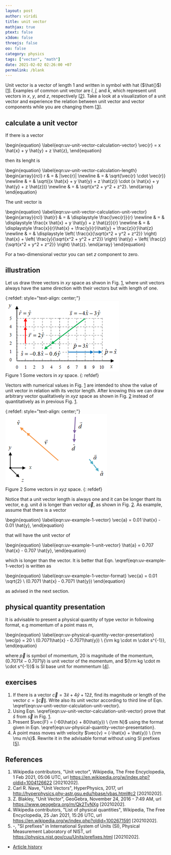 ```yaml
---
layout: post
author: viridi
title: unit vector
mathjax: true
ptext: false
x3dom: false
threejs: false
oo: false
category: physics
tags: ["vector", "math"]
date: 2021-02-02 02:26:00 +07
permalink: /blank
---
```

Unit vector is a vector of length 1 and written in symbol with hat ($\hat{}$) [[1](#ref1)]. Examples of common unit vector are $\hat{i}$, $\hat{j}$, and $\hat{k}$, which represent unit vectors in $x$, $y$, and $z$, respectively [[2](#ref2)]. Take a look at a visualization of a unit vector and experience the relation between unit vector and vector components while you are changing them [[3](#ref3)].


## calculate a unit vector
If there is a vector

\begin{equation}
\label{eqn:uv-unit-vector-calculation-vector}
\vec{r} = x \hat{x} + y \hat{y} + z \hat{z},
\end{equation}

then its lenght is

\begin{equation}
\label{eqn:uv-unit-vector-calculation-length}
\begin{array}{rcl}
r & = & \|\vec{r}\| \newline
& = & \sqrt{\vec{r} \cdot \vec{r}} \newline
& = & \sqrt{(x \hat{x} + y \hat{y} + z \hat{z}) \cdot (x \hat{x} + y \hat{y} + z \hat{z})} \newline
& = & \sqrt{x^2 + y^2 + z^2}.
\end{array}
\end{equation}

The unit vector is

\begin{equation}
\label{eqn:uv-unit-vector-calculation-unit-vector}
\begin{array}{rcl}
\hat{r} & = & \displaystyle \frac{\vec{r}}{r} \newline
& = & \displaystyle \frac{x \hat{x} + y \hat{y} + z \hat{z}}{r} \newline
& = & \displaystyle \frac{x}{r}\hat{x} + \frac{y}{r}\hat{y} + \frac{z}{r}\hat{z} \newline
& = & \displaystyle \left( \frac{x}{\sqrt{x^2 + y^2 + z^2}} \right) \hat{x} + \left( \frac{y}{\sqrt{x^2 + y^2 + z^2}} \right) \hat{y} + \left( \frac{z}{\sqrt{x^2 + y^2 + z^2}} \right) \hat{z}.
\end{array}
\end{equation}

For a two-dimensional vector you can set $z$ component to zero.


## illustration
Let us draw three vectors in $xy$ space as shwon in Fig. <a href="#fig:uv-unit-vectors-in-xy-space">1</a>, where unit vectors always have the same direction with their vectors but with length of one.

{:refdef: style="text-align: center;"}
![..](/assets/img/math/vector/unit-vectors-in-xy-space.png)
<br />
Figure <a name="fig:uv-unit-vectors-in-xy-space">1</a> Some vectors in $xy$ space.
{: refdef}

Vectors with numerical values in Fig. <a href="#fig:uv-unit-vectors-in-xy-space">1</a> are intended to show the value of unit vector in relation with its vector length. After knowing this we can draw arbitrary vector qualitatively in $xyz$ space as shown in Fig. <a href="#fig:uv-unit-vectors-in-xyz-space">2</a> instead of quantitatively as in previous Fig. <a href="#fig:uv-unit-vectors-in-xy-space">1</a>.

{:refdef: style="text-align: center;"}
![..](/assets/img/math/vector/unit-vectors-in-xyz-space.png)
<br />
Figure <a name="fig:uv-unit-vectors-in-xyz-space">2</a> Some vectors in $xyz$ space.
{: refdef}

Notice that a unit vector length is always one and it can be longer thant its vector, e.g. unit $\hat{a}$ is longer than vector $\vec{a}$, as shown in Fig. <a href="#fig:uv-unit-vectors-in-xyz-space">2</a>. As example, assume that there is a vector

\begin{equation}
\label{eqn:uv-example-1-vector}
\vec{a} = 0.01 \hat{x} - 0.01 \hat{y},
\end{equation}

that will have the unit vector of

\begin{equation}
\label{eqn:uv-example-1-unit-vector}
\hat{a} = 0.707 \hat{x} - 0.707 \hat{y},
\end{equation}

which is longer than the vector. It is better that Eqn. \eqref{eqn:uv-example-1-vector} is written as

\begin{equation}
\label{eqn:uv-example-1-vector-format}
\vec{a} = 0.01 \sqrt{2} \ (0.7071 \hat{x} - 0.7071 \hat{y})
\end{equation}

as advised in the next section.


## physical quantity presentation
It is advisable to present a physical quantity of type vector in following format, e.g momentum of a point mass $m$,

\begin{equation}
\label{eqn:uv-physical-quantity-vector-presentation}
\vec{p} = 20 \ (0.7071\hat{x} - 0.7071\hat{y}) \ {\rm kg \cdot m \cdot s^{-1}},
\end{equation}

where $\vec{p}$ is symbol of momentum, $20$ is magnitude of the momentum, $(0.7071\hat{x} - 0.7071\hat{y})$ is unit vector of the momentum, and ${\rm kg \cdot m \cdot s^{-1}}$ is SI base unit for mommentum [[4](#ref4)].


## exercises
1. If there is a vector $\vec{c} = 3\hat{x} + 4\hat{y} + 12\hat{z}$, find its magnitude or length of the vector $c = \|\vec{c}\|$. Write also its unit vector according to third line of Eqn. \eqref{eqn:uv-unit-vector-calculation-unit-vector}.
2. Using Eqn. \eqref{eqn:uv-unit-vector-calculation-unit-vector} prove that $\hat{s}$ from $\vec{s}$ in Fig. <a href="#fig:uv-unit-vectors-in-xy-space">1</a>.
3. Present $\vec{F} = (-60\hat{x} + 80\hat{y}) \ {\rm N}$ using the format given in Eqn. \eqref{eqn:uv-physical-quantity-vector-presentation}.
4. A point mass moves with velocity $\vec{v} = (-\hat{x} + \hat{y}) \ {\rm \mu m/s}$. Rewrite it in the advisable format without using SI prefixes [[5](#ref5)].


## References
1. <a name="ref1"></a>Wikipedia contributors, "Unit vector", Wikipedia, The Free Encyclopedia, 1 Feb 2021, 05:06 UTC, url <https://en.wikipedia.org/w/index.php?oldid=1004126622> [20210202].
2. <a name="ref2"></a>Carl R. Nave, "Unit Vectors", HyperPhysics, 2017, url <http://hyperphysics.phy-astr.gsu.edu/hbase/vbas.html#c2> [20210202].
3. <a name="ref3"></a>Z. Blakley, "Unit Vector", GeoGebra, November 24, 2016 - 7:49 AM, url <https://www.geogebra.org/m/Qk2TvNXg> [20210202].
4. <a name="ref4"></a>Wikipedia contributors, "List of physical quantities", Wikipedia, The Free Encyclopedia, 25 Jan 2021, 15:26 UTC, url <https://en.wikipedia.org/w/index.php?oldid=1002671591> [20210202].
5. <a name="ref5"></a>-, "SI prefixes" in International System of Units (SI), Physical Measurement Laboratory of NIST, url <https://physics.nist.gov/cuu/Units/prefixes.html> [20210202].

+ [Article history](https://github.com/butiran/butiran.github.io/commits/master/_posts/math/2021-02-02-unit-vector.md)
